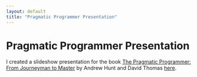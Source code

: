 ```yaml
---
layout: default
title: "Pragmatic Programmer Presentation"
---
```


# Pragmatic Programmer Presentation

I created a slideshow presentation for the book [The Pragmatic Programmer: From Journeyman to Master](http://www.amazon.com/The-Pragmatic-Programmer-Journeyman-Master/dp/020161622X) by Andrew Hunt and David Thomas [here](http://bpruitt-goddard.github.io/pragmatic_programmer_slideshow/).
